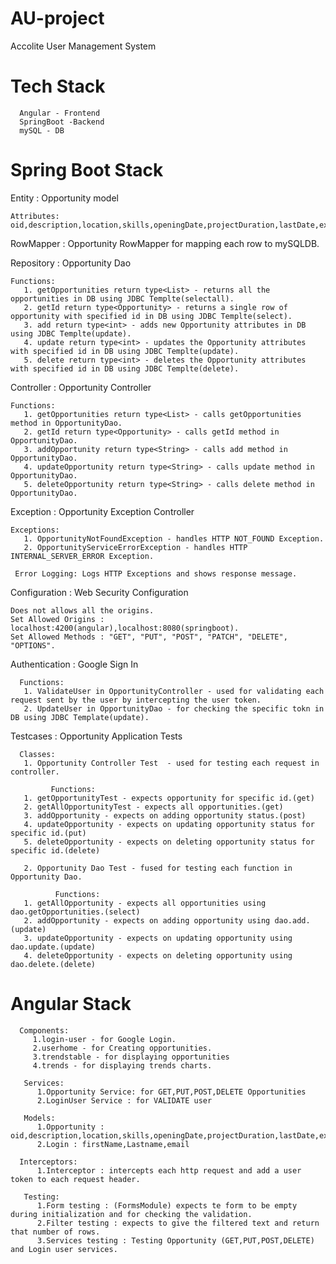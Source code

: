 # AU-project
Accolite User Management System

# Tech Stack
      Angular - Frontend
      SpringBoot -Backend
      mySQL - DB

#  Spring Boot Stack
Entity : Opportunity model

    Attributes: oid,description,location,skills,openingDate,projectDuration,lastDate,experience,managerName,managerEmail

RowMapper : Opportunity RowMapper for mapping each row to mySQLDB.

Repository : Opportunity Dao

    Functions: 
       1. getOpportunities return type<List> - returns all the opportunities in DB using JDBC Templte(selectall).
       2. getId return type<Opportunity> - returns a single row of opportunity with specified id in DB using JDBC Templte(select).
       3. add return type<int> - adds new Opportunity attributes in DB using JDBC Templte(update).
       4. update return type<int> - updates the Opportunity attributes with specified id in DB using JDBC Templte(update).
       5. delete return type<int> - deletes the Opportunity attributes with specified id in DB using JDBC Templte(delete).
       
Controller : Opportunity Controller
 
    Functions: 
       1. getOpportunities return type<List> - calls getOpportunities method in OpportunityDao.
       2. getId return type<Opportunity> - calls getId method in OpportunityDao.
       3. addOpportunity return type<String> - calls add method in OpportunityDao.
       4. updateOpportunity return type<String> - calls update method in OpportunityDao.
       5. deleteOpportunity return type<String> - calls delete method in OpportunityDao.
       
 Exception : Opportunity Exception Controller
 
    Exceptions: 
       1. OpportunityNotFoundException - handles HTTP NOT_FOUND Exception.
       2. OpportunityServiceErrorException - handles HTTP INTERNAL_SERVER_ERROR Exception.
       
     Error Logging: Logs HTTP Exceptions and shows response message. 
     
 Configuration : Web Security Configuration
 
    Does not allows all the origins.
    Set Allowed Origins : localhost:4200(angular),localhost:8080(springboot).
    Set Allowed Methods : "GET", "PUT", "POST", "PATCH", "DELETE", "OPTIONS".
    
 Authentication : Google Sign In
 
      Functions: 
       1. ValidateUser in OpportunityController - used for validating each request sent by the user by intercepting the user token.
       2. UpdateUser in OpportunityDao - for checking the specific tokn in DB using JDBC Template(update).
       
  Testcases : Opportunity Application Tests
 
      Classes: 
       1. Opportunity Controller Test  - used for testing each request in controller.
             
             Functions: 
       1. getOpportunityTest - expects opportunity for specific id.(get)
       2. getAllOpportunityTest - expects all opportunities.(get)
       3. addOpportunity - expects on adding opportunity status.(post)
       4. updateOpportunity - expects on updating opportunity status for specific id.(put)
       5. deleteOpportunity - expects on deleting opportunity status for specific id.(delete)
       
       2. Opportunity Dao Test - fused for testing each function in Opportunity Dao.
      
              Functions: 
       1. getAllOpportunity - expects all opportunities using dao.getOpportunities.(select)
       2. addOpportunity - expects on adding opportunity using dao.add.(update)
       3. updateOpportunity - expects on updating opportunity using dao.update.(update)
       4. deleteOpportunity - expects on deleting opportunity using dao.delete.(delete) 
  
  
  #  Angular Stack
  
      Components:
         1.login-user - for Google Login.
         2.userhome - for Creating opportunities.
         3.trendstable - for displaying opportunities
         4.trends - for displaying trends charts.
        
       Services:
          1.Opportunity Service: for GET,PUT,POST,DELETE Opportunities
          2.LoginUser Service : for VALIDATE user
          
       Models:
          1.Opportunity : oid,description,location,skills,openingDate,projectDuration,lastDate,experience,managerName,managerEmail
          2.Login : firstName,Lastname,email
          
      Interceptors:
          1.Interceptor : intercepts each http request and add a user token to each request header. 

       Testing:
          1.Form testing : (FormsModule) expects te form to be empty during initialization and for checking the validation.
          2.Filter testing : expects to give the filtered text and return that number of rows.
          3.Services testing : Testing Opportunity (GET,PUT,POST,DELETE) and Login user services.


